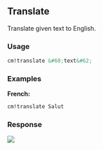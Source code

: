 ## Translate

Translate given text to English.

### Usage
```md
cm!translate &#60;text&#62;
```

### Examples
**French:**
```md
cm!translate Salut
```

### Response
![](https://WeMakeDevs.github.io/classroom-monitor-bot/images/translate.png)
